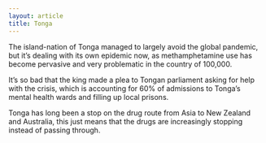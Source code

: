```yaml
---
layout: article
title: Tonga
---
```

The island-nation of Tonga managed to largely avoid the global pandemic, but it’s dealing with its own epidemic now, as methamphetamine use has become pervasive and very problematic in the country of 100,000.

It’s so bad that the king made a plea to Tongan parliament asking for help with the crisis, which is accounting for 60% of admissions to Tonga’s mental health wards and filling up local prisons.

Tonga has long been a stop on the drug route from Asia to New Zealand and Australia, this just means that the drugs are increasingly stopping instead of passing through.
